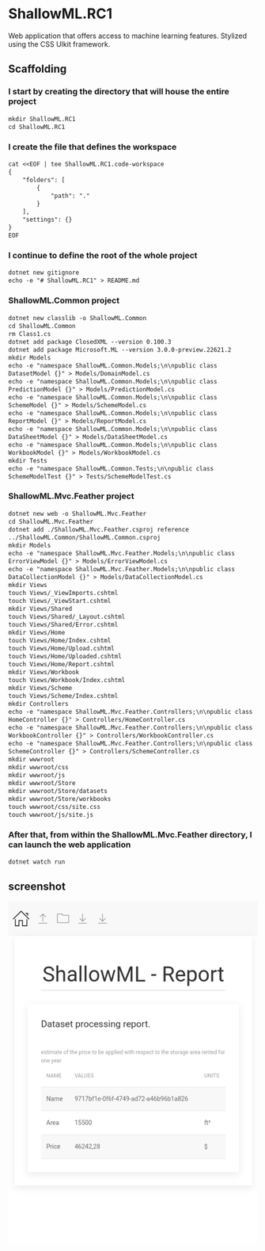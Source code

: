 # ShallowML.RC1

Web application that offers access to machine learning features.
Stylized using the CSS UIkit framework.

## Scaffolding

### I start by creating the directory that will house the entire project

```shell
mkdir ShallowML.RC1
cd ShallowML.RC1
```

### I create the file that defines the workspace

```shell
cat <<EOF | tee ShallowML.RC1.code-workspace
{
	"folders": [
		{
			"path": "."
		}
	],
	"settings": {}
}
EOF
```

### I continue to define the root of the whole project

```shell
dotnet new gitignore
echo -e "# ShallowML.RC1" > README.md
```

### ShallowML.Common project

```shell
dotnet new classlib -o ShallowML.Common
cd ShallowML.Common
rm Class1.cs
dotnet add package ClosedXML --version 0.100.3
dotnet add package Microsoft.ML --version 3.0.0-preview.22621.2
mkdir Models
echo -e "namespace ShallowML.Common.Models;\n\npublic class DatasetModel {}" > Models/DomainModel.cs
echo -e "namespace ShallowML.Common.Models;\n\npublic class PredictionModel {}" > Models/PredictionModel.cs
echo -e "namespace ShallowML.Common.Models;\n\npublic class SchemeModel {}" > Models/SchemeModel.cs
echo -e "namespace ShallowML.Common.Models;\n\npublic class ReportModel {}" > Models/ReportModel.cs
echo -e "namespace ShallowML.Common.Models;\n\npublic class DataSheetModel {}" > Models/DataSheetModel.cs
echo -e "namespace ShallowML.Common.Models;\n\npublic class WorkbookModel {}" > Models/WorkbookModel.cs
mkdir Tests
echo -e "namespace ShallowML.Common.Tests;\n\npublic class SchemeModelTest {}" > Tests/SchemeModelTest.cs
```

### ShallowML.Mvc.Feather project

```shell
dotnet new web -o ShallowML.Mvc.Feather
cd ShallowML.Mvc.Feather
dotnet add ./ShallowML.Mvc.Feather.csproj reference ../ShallowML.Common/ShallowML.Common.csproj
mkdir Models
echo -e "namespace ShallowML.Mvc.Feather.Models;\n\npublic class ErrorViewModel {}" > Models/ErrorViewModel.cs
echo -e "namespace ShallowML.Mvc.Feather.Models;\n\npublic class DataCollectionModel {}" > Models/DataCollectionModel.cs
mkdir Views
touch Views/_ViewImports.cshtml
touch Views/_ViewStart.cshtml
mkdir Views/Shared
touch Views/Shared/_Layout.cshtml
touch Views/Shared/Error.cshtml
mkdir Views/Home
touch Views/Home/Index.cshtml
touch Views/Home/Upload.cshtml
touch Views/Home/Uploaded.cshtml
touch Views/Home/Report.cshtml
mkdir Views/Workbook
touch Views/Workbook/Index.cshtml
mkdir Views/Scheme
touch Views/Scheme/Index.cshtml
mkdir Controllers
echo -e "namespace ShallowML.Mvc.Feather.Controllers;\n\npublic class HomeController {}" > Controllers/HomeController.cs
echo -e "namespace ShallowML.Mvc.Feather.Controllers;\n\npublic class WorkbookController {}" > Controllers/WorkbookController.cs
echo -e "namespace ShallowML.Mvc.Feather.Controllers;\n\npublic class SchemeController {}" > Controllers/SchemeController.cs
mkdir wwwroot
mkdir wwwroot/css
mkdir wwwroot/js
mkdir wwwroot/Store
mkdir wwwroot/Store/datasets
mkdir wwwroot/Store/workbooks
touch wwwroot/css/site.css
touch wwwroot/js/site.js
```

### After that, from within the ShallowML.Mvc.Feather directory, I can launch the web application

```shell
dotnet watch run
```

## screenshot

![report](screenshots/ShallowML_Home_Report.png)
